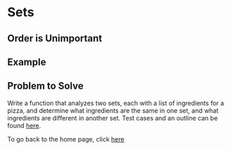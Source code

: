 # Sets



## Order is Unimportant



## Example



## Problem to Solve
Write a function that analyzes two sets, each with a list of ingredients for a pizza, and determine what ingredients are the same in one set, and what ingredients are different in another set. Test cases and an outline can be found [here](https://github.com/PaulMcB1234/CSE212_Final_Project_Paul_McBride/blob/main/Pizza_Ingredients).


To go back to the home page, click [here](https://github.com/PaulMcB1234/CSE212_Final_Project_Paul_McBride/blob/main/0-Welcome.md)
